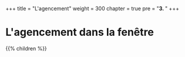 +++
title = "L'agencement"
weight = 300
chapter = true
pre = "<b>3. </b>"
+++

# L'agencement dans la fenêtre

{{% children %}}
